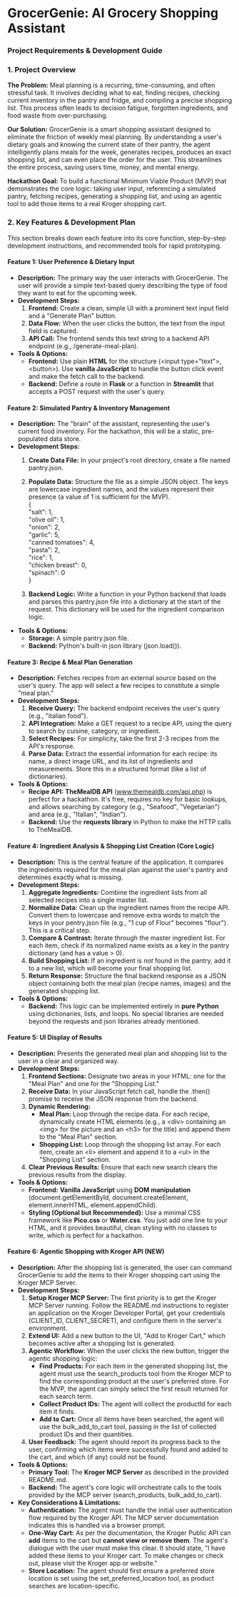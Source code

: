 # GrocerGenie: AI Grocery Shopping Assistant

### Project Requirements & Development Guide

### 1\. Project Overview

**The Problem:** Meal planning is a recurring, time-consuming, and often stressful task. It involves deciding what to eat, finding recipes, checking current inventory in the pantry and fridge, and compiling a precise shopping list. This process often leads to decision fatigue, forgotten ingredients, and food waste from over-purchasing.

**Our Solution:** GrocerGenie is a smart shopping assistant designed to eliminate the friction of weekly meal planning. By understanding a user's dietary goals and knowing the current state of their pantry, the agent intelligently plans meals for the week, generates recipes, produces an exact shopping list, and can even place the order for the user. This streamlines the entire process, saving users time, money, and mental energy.

**Hackathon Goal:** To build a functional Minimum Viable Product (MVP) that demonstrates the core logic: taking user input, referencing a simulated pantry, fetching recipes, generating a shopping list, and using an agentic tool to add those items to a real Kroger shopping cart.

### 2\. Key Features & Development Plan

This section breaks down each feature into its core function, step-by-step development instructions, and recommended tools for rapid prototyping.

#### Feature 1: User Preference & Dietary Input

* **Description:** The primary way the user interacts with GrocerGenie. The user will provide a simple text-based query describing the type of food they want to eat for the upcoming week.  
* **Development Steps:**  
  1. **Frontend:** Create a clean, simple UI with a prominent text input field and a "Generate Plan" button.  
  2. **Data Flow:** When the user clicks the button, the text from the input field is captured.  
  3. **API Call:** The frontend sends this text string to a backend API endpoint (e.g., /generate-meal-plan).  
* **Tools & Options:**  
  * **Frontend:** Use plain **HTML** for the structure (\<input type="text"\>, \<button\>). Use **vanilla JavaScript** to handle the button click event and make the fetch call to the backend.  
  * **Backend:** Define a route in **Flask** or a function in **Streamlit** that accepts a POST request with the user's query.

#### Feature 2: Simulated Pantry & Inventory Management

* **Description:** The "brain" of the assistant, representing the user's current food inventory. For the hackathon, this will be a static, pre-populated data store.  
* **Development Steps:**  
  1. **Create Data File:** In your project's root directory, create a file named pantry.json.  
  2. **Populate Data:** Structure the file as a simple JSON object. The keys are lowercase ingredient names, and the values represent their presence (a value of 1 is sufficient for the MVP).  
     {  
       "salt": 1,  
       "olive oil": 1,  
       "onion": 2,  
       "garlic": 5,  
       "canned tomatoes": 4,  
       "pasta": 2,  
       "rice": 1,  
       "chicken breast": 0,  
       "spinach": 0  
     }

  3. **Backend Logic:** Write a function in your Python backend that loads and parses this pantry.json file into a dictionary at the start of the request. This dictionary will be used for the ingredient comparison logic.  
* **Tools & Options:**  
  * **Storage:** A simple pantry.json file.  
  * **Backend:** Python's built-in json library (json.load()).

#### Feature 3: Recipe & Meal Plan Generation

* **Description:** Fetches recipes from an external source based on the user's query. The app will select a few recipes to constitute a simple "meal plan."  
* **Development Steps:**  
  1. **Receive Query:** The backend endpoint receives the user's query (e.g., "italian food").  
  2. **API Integration:** Make a GET request to a recipe API, using the query to search by cuisine, category, or ingredient.  
  3. **Select Recipes:** For simplicity, take the first 2-3 recipes from the API's response.  
  4. **Parse Data:** Extract the essential information for each recipe: its name, a direct image URL, and its list of ingredients and measurements. Store this in a structured format (like a list of dictionaries).  
* **Tools & Options:**  
  * **Recipe API:** **TheMealDB API** (www.themealdb.com/api.php) is perfect for a hackathon. It's free, requires no key for basic lookups, and allows searching by category (e.g., "Seafood", "Vegetarian") and area (e.g., "Italian", "Indian").  
  * **Backend:** Use the **requests library** in Python to make the HTTP calls to TheMealDB.

#### Feature 4: Ingredient Analysis & Shopping List Creation (Core Logic)

* **Description:** This is the central feature of the application. It compares the ingredients required for the meal plan against the user's pantry and determines exactly what is missing.  
* **Development Steps:**  
  1. **Aggregate Ingredients:** Combine the ingredient lists from all selected recipes into a single master list.  
  2. **Normalize Data:** Clean up the ingredient names from the recipe API. Convert them to lowercase and remove extra words to match the keys in your pentry.json file (e.g., "1 cup of Flour" becomes "flour"). This is a critical step.  
  3. **Compare & Contrast:** Iterate through the master ingredient list. For each item, check if its normalized name exists as a key in the pantry dictionary (and has a value \> 0).  
  4. **Build Shopping List:** If an ingredient is *not* found in the pantry, add it to a new list, which will become your final shopping list.  
  5. **Return Response:** Structure the final backend response as a JSON object containing both the meal plan (recipe names, images) and the generated shopping list.  
* **Tools & Options:**  
  * **Backend:** This logic can be implemented entirely in **pure Python** using dictionaries, lists, and loops. No special libraries are needed beyond the requests and json libraries already mentioned.

#### Feature 5: UI Display of Results

* **Description:** Presents the generated meal plan and shopping list to the user in a clear and organized way.  
* **Development Steps:**  
  1. **Frontend Sections:** Designate two areas in your HTML: one for the "Meal Plan" and one for the "Shopping List."  
  2. **Receive Data:** In your JavaScript fetch call, handle the .then() promise to receive the JSON response from the backend.  
  3. **Dynamic Rendering:**  
     * **Meal Plan:** Loop through the recipe data. For each recipe, dynamically create HTML elements (e.g., a \<div\> containing an \<img\> for the picture and an \<h3\> for the title) and append them to the "Meal Plan" section.  
     * **Shopping List:** Loop through the shopping list array. For each item, create an \<li\> element and append it to a \<ul\> in the "Shopping List" section.  
  4. **Clear Previous Results:** Ensure that each new search clears the previous results from the display.  
* **Tools & Options:**  
  * **Frontend:** **Vanilla JavaScript** using **DOM manipulation** (document.getElementById, document.createElement, element.innerHTML, element.appendChild).  
  * **Styling (Optional but Recommended):** Use a minimal CSS framework like **Pico.css** or **Water.css**. You just add one line to your HTML, and it provides beautiful, clean styling with no classes to write, which is perfect for a hackathon.

#### Feature 6: Agentic Shopping with Kroger API (NEW)

* **Description:** After the shopping list is generated, the user can command GrocerGenie to add the items to their Kroger shopping cart using the Kroger MCP Server.  
* **Development Steps:**  
  1. **Setup Kroger MCP Server:** The first priority is to get the Kroger MCP Server running. Follow the README.md instructions to register an application on the Kroger Developer Portal, get your credentials (CLIENT\_ID, CLIENT\_SECRET), and configure them in the server's environment.  
  2. **Extend UI:** Add a new button to the UI, "Add to Kroger Cart," which becomes active after a shopping list is generated.  
  3. **Agentic Workflow:** When the user clicks the new button, trigger the agentic shopping logic:  
     * **Find Products:** For each item in the generated shopping list, the agent must use the search\_products tool from the Kroger MCP to find the corresponding product at the user's preferred store. For the MVP, the agent can simply select the first result returned for each search term.  
     * **Collect Product IDs:** The agent will collect the productId for each item it finds.  
     * **Add to Cart:** Once all items have been searched, the agent will use the bulk\_add\_to\_cart tool, passing in the list of collected product IDs and their quantities.  
  4. **User Feedback:** The agent should report its progress back to the user, confirming which items were successfully found and added to the cart, and which (if any) could not be found.  
* **Tools & Options:**  
  * **Primary Tool:** The **Kroger MCP Server** as described in the provided README.md.  
  * **Backend:** The agent's core logic will orchestrate calls to the tools provided by the MCP server (search\_products, bulk\_add\_to\_cart).  
* **Key Considerations & Limitations:**  
  * **Authentication:** The agent must handle the initial user authentication flow required by the Kroger API. The MCP server documentation indicates this is handled via a browser prompt.  
  * **One-Way Cart:** As per the documentation, the Kroger Public API can **add** items to the cart but **cannot view or remove them**. The agent's dialogue with the user must make this clear. It should state, "I have added these items to your Kroger cart. To make changes or check out, please visit the Kroger app or website."  
  * **Store Location:** The agent should first ensure a preferred store location is set using the set\_preferred\_location tool, as product searches are location-specific.